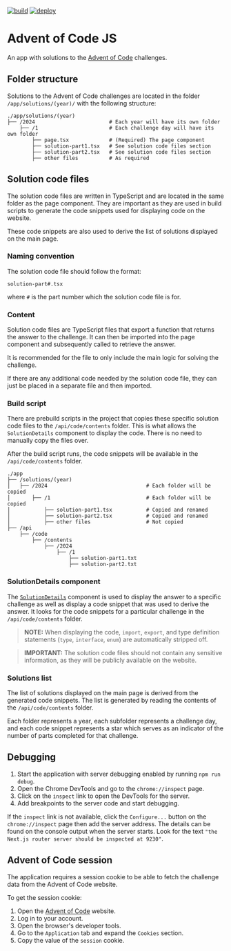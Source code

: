 [![build](https://img.shields.io/github/actions/workflow/status/ihtnc/advent-of-code-js/build.yml?label=build&logo=github+actions&logoColor=white)](https://github.com/ihtnc/advent-of-code-js/actions/workflows/build.yml)
[![deploy](https://deploy-badge.vercel.app/vercel/advent-of-code-js?name=website)](https://advent-of-code-js.vercel.app/)

# Advent of Code JS
An app with solutions to the [Advent of Code](https://adventofcode.com/) challenges.

## Folder structure
Solutions to the Advent of Code challenges are located in the folder `/app/solutions/(year)/` with the following structure:

```plaintext
./app/solutions/(year)
├── /2024                        # Each year will have its own folder
    ├── /1                       # Each challenge day will have its own folder
        ├── page.tsx             # (Required) The page component
        ├── solution-part1.tsx   # See solution code files section
        ├── solution-part2.tsx   # See solution code files section
        ├── other files          # As required
```

## Solution code files
The solution code files are written in TypeScript and are located in the same folder as the page component. They are important as they are used in build scripts to generate the code snippets used for displaying code on the website.

These code snippets are also used to derive the list of solutions displayed on the main page.

### Naming convention
The solution code file should follow the format:

```
solution-part#.tsx
```

where `#` is the part number which the solution code file is for.

### Content
Solution code files are TypeScript files that export a function that returns the answer to the challenge. It can then be imported into the page component and subsequently called to retrieve the answer.

It is recommended for the file to only include the main logic for solving the challenge.

If there are any additional code needed by the solution code file, they can just be placed in a separate file and then imported.

### Build script
There are prebuild scripts in the project that copies these specific solution code files to the `/api/code/contents` folder. This is what allows the `SolutionDetails` component to display the code. There is no need to manually copy the files over.

After the build script runs, the code snippets will be available in the `/api/code/contents` folder.

```plaintext
./app
├── /solutions/(year)
│   ├── /2024                                # Each folder will be copied
│       ├── /1                               # Each folder will be copied
│           ├── solution-part1.tsx           # Copied and renamed
│           ├── solution-part2.tsx           # Copied and renamed
│           ├── other files                  # Not copied
├── /api
    ├── /code
        ├── /contents
            ├── /2024
                ├── /1
                    ├── solution-part1.txt
                    ├── solution-part2.txt
```

### SolutionDetails component
The [`SolutionDetails`](app/components/solution-details.tsx#L8) component is used to display the answer to a specific challenge as well as display a code snippet that was used to derive the answer. It looks for the code snippets for a particular challenge in the `/api/code/contents` folder.

> **NOTE:** When displaying the code, `import`, `export`, and type definition statements (`type`, `interface`, `enum`) are automatically stripped off.

> **IMPORTANT:** The solution code files should not contain any sensitive information, as they will be publicly available on the website.

### Solutions list
The list of solutions displayed on the main page is derived from the generated code snippets. The list is generated by reading the contents of the `/api/code/contents` folder.

Each folder represents a year, each subfolder represents a challenge day, and each code snippet represents a star which serves as an indicator of the number of parts completed for that challenge.

## Debugging
1. Start the application with server debugging enabled by running `npm run debug`.
2. Open the Chrome DevTools and go to the `chrome://inspect` page.
3. Click on the `inspect` link to open the DevTools for the server.
4. Add breakpoints to the server code and start debugging.

If the `inspect` link is not available, click the `Configure...` button on the `chrome://inspect` page then add the server address. The details can be found on the console output when the server starts. Look for the text `"the Next.js router server should be inspected at 9230"`.

## Advent of Code session

The application requires a session cookie to be able to fetch the challenge data from the Advent of Code website.

To get the session cookie:
1. Open the [Advent of Code](https://adventofcode.com/) website.
2. Log in to your account.
3. Open the browser's developer tools.
4. Go to the `Application` tab and expand the `Cookies` section.
5. Copy the value of the `session` cookie.
